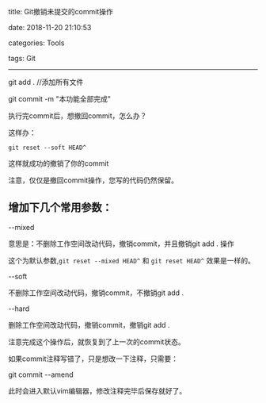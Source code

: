 title: Git撤销未提交的commit操作

date: 2018-11-20 21:10:53

categories: Tools

tags: Git

------



git add . //添加所有文件

git commit -m "本功能全部完成"

 

执行完commit后，想撤回commit，怎么办？

 

这样办：

```shell
git reset --soft HEAD^
```

 

这样就成功的撤销了你的commit

注意，仅仅是撤回commit操作，您写的代码仍然保留。







## 增加下几个常用参数：

--mixed 

意思是：不删除工作空间改动代码，撤销commit，并且撤销git add . 操作

这个为默认参数,`git reset --mixed HEAD^` 和 `git reset HEAD^` 效果是一样的。

 

--soft  

不删除工作空间改动代码，撤销commit，不撤销git add . 

 

--hard

删除工作空间改动代码，撤销commit，撤销git add . 

注意完成这个操作后，就恢复到了上一次的commit状态。

 

 

如果commit注释写错了，只是想改一下注释，只需要：

git commit --amend

此时会进入默认vim编辑器，修改注释完毕后保存就好了。


